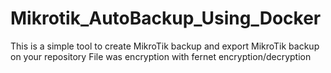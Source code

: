 # Mikrotik_AutoBackup_Using_Docker
This is a simple tool to create MikroTik backup and export MikroTik backup on your repository 
File was encryption with fernet encryption/decryption

